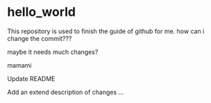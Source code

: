 # hello_world
This repository is used to finish the guide of github for me.
how can i change the commit???

maybe it needs much changes?

mamami

Update README

Add an extend description of changes ...

